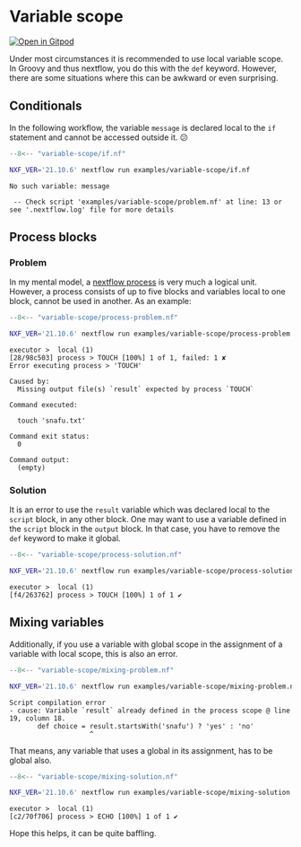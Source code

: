 # Variable scope

[![Open in Gitpod](https://gitpod.io/button/open-in-gitpod.svg)](https://gitpod.io/#https://github.com/Midnighter/nextflow-gotchas)

Under most circumstances it is recommended to use local variable scope. In Groovy and thus nextflow, you do this with the `def` keyword. However, there are some situations where this can be awkward or even surprising.

## Conditionals

In the following workflow, the variable `message` is declared local to the `if` statement and cannot be accessed outside it. :confused:

```groovy title="if.nf" linenums="1" hl_lines="11"
--8<-- "variable-scope/if.nf"
```

```bash
NXF_VER='21.10.6' nextflow run examples/variable-scope/if.nf
```

```output
No such variable: message

 -- Check script 'examples/variable-scope/problem.nf' at line: 13 or see '.nextflow.log' file for more details
```

## Process blocks

### Problem

In my mental model, a [nextflow process](https://www.nextflow.io/docs/latest/process.html) is very much a logical unit. However, a process consists of up to five blocks and variables local to one block, cannot be used in another. As an example:

```groovy title="process-problem.nf" linenums="1" hl_lines="18"
--8<-- "variable-scope/process-problem.nf"
```

```bash
NXF_VER='21.10.6' nextflow run examples/variable-scope/process-problem.nf
```

```output
executor >  local (1)
[28/98c503] process > TOUCH [100%] 1 of 1, failed: 1 ✘
Error executing process > 'TOUCH'

Caused by:
  Missing output file(s) `result` expected by process `TOUCH`

Command executed:

  touch 'snafu.txt'

Command exit status:
  0

Command output:
  (empty)
```

### Solution

It is an error to use the `result` variable which was declared local to the `script` block, in any other block. One may want to use a variable defined in the `script` block in the `output` block. In that case, you have to remove the `def` keyword to make it global.

```groovy title="process-solution.nf" linenums="1" hl_lines="18"
--8<-- "variable-scope/process-solution.nf"
```

```bash
NXF_VER='21.10.6' nextflow run examples/variable-scope/process-solution.nf
```

```output
executor >  local (1)
[f4/263762] process > TOUCH [100%] 1 of 1 ✔
```

## Mixing variables

Additionally, if you use a variable with global scope in the assignment of a variable with local scope, this is also an error.

```groovy title="mixing-problem.nf" linenums="1" hl_lines="19"
--8<-- "variable-scope/mixing-problem.nf"
```

```bash
NXF_VER='21.10.6' nextflow run examples/variable-scope/mixing-problem.nf
```

```output
Script compilation error
- cause: Variable `result` already defined in the process scope @ line 19, column 18.
       def choice = result.startsWith('snafu') ? 'yes' : 'no'
                    ^
```

That means, any variable that uses a global in its assignment, has to be global also.

```groovy title="mixing-solution.nf" linenums="1" hl_lines="19"
--8<-- "variable-scope/mixing-solution.nf"
```

```bash
NXF_VER='21.10.6' nextflow run examples/variable-scope/mixing-solution.nf
```

```output
executor >  local (1)
[c2/70f706] process > ECHO [100%] 1 of 1 ✔
```

Hope this helps, it can be quite baffling.
